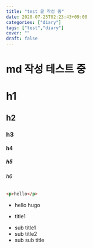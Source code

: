 ```yaml
---
title: "test 글 작성 중"
date: 2020-07-25T02:23:43+09:00
categories: ["diary"]
tags: ["test","diary"]
cover: ""
draft: false
---
```


# md 작성 테스트 중

# h1
## h2
### h3
#### h4
##### h5
###### h6

```html
<p>hello</p>
```

- hello hugo

* title1
 - sub title1
 - sub title2
  - sub sub title


